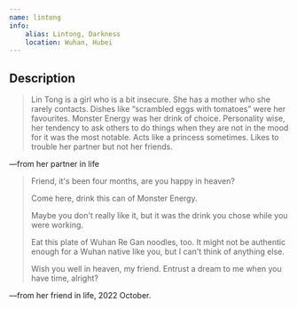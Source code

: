```yaml
---
name: lintong
info:
    alias: Lintong, Darkness
    location: Wuhan, Hubei
---
```


## Description

> Lin Tong is a girl who is a bit insecure.
> She has a mother who she rarely contacts.
> Dishes like “scrambled eggs with tomatoes” were her favourites.
> Monster Energy was her drink of choice.
> Personality wise,
> her tendency to ask others to do things when they are not in the mood for it was the most notable.
> Acts like a princess sometimes.
> Likes to trouble her partner but not her friends.

—from her partner in life

> Friend, it's been four months, are you happy in heaven?
>
> Come here, drink this can of Monster Energy.
>
> Maybe you don't really like it, but it was the drink you chose while you were working.
>
> Eat this plate of Wuhan Re Gan noodles, too.
> It might not be authentic enough for a Wuhan native like you, but I can't think of anything else.
>
> Wish you well in heaven, my friend.
> Entrust a dream to me when you have time, alright?

—from her friend in life, 2022 October.
